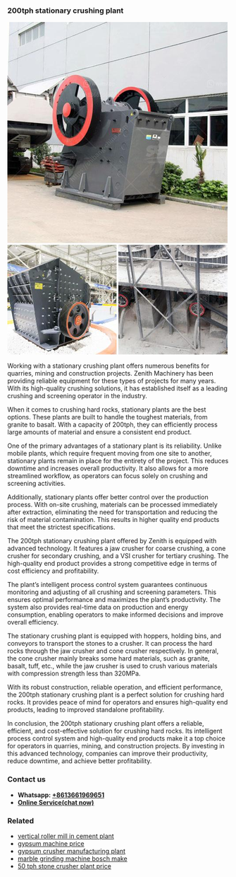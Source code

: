 <h3>200tph stationary crushing plant</h3><img src='1704951392.jpg' alt=''><p>Working with a stationary crushing plant offers numerous benefits for quarries, mining and construction projects. Zenith Machinery has been providing reliable equipment for these types of projects for many years. With its high-quality crushing solutions, it has established itself as a leading crushing and screening operator in the industry.</p><p>When it comes to crushing hard rocks, stationary plants are the best options. These plants are built to handle the toughest materials, from granite to basalt. With a capacity of 200tph, they can efficiently process large amounts of material and ensure a consistent end product.</p><p>One of the primary advantages of a stationary plant is its reliability. Unlike mobile plants, which require frequent moving from one site to another, stationary plants remain in place for the entirety of the project. This reduces downtime and increases overall productivity. It also allows for a more streamlined workflow, as operators can focus solely on crushing and screening activities.</p><p>Additionally, stationary plants offer better control over the production process. With on-site crushing, materials can be processed immediately after extraction, eliminating the need for transportation and reducing the risk of material contamination. This results in higher quality end products that meet the strictest specifications.</p><p>The 200tph stationary crushing plant offered by Zenith is equipped with advanced technology. It features a jaw crusher for coarse crushing, a cone crusher for secondary crushing, and a VSI crusher for tertiary crushing. The high-quality end product provides a strong competitive edge in terms of cost efficiency and profitability.</p><p>The plant’s intelligent process control system guarantees continuous monitoring and adjusting of all crushing and screening parameters. This ensures optimal performance and maximizes the plant’s productivity. The system also provides real-time data on production and energy consumption, enabling operators to make informed decisions and improve overall efficiency.</p><p>The stationary crushing plant is equipped with hoppers, holding bins, and conveyors to transport the stones to a crusher. It can process the hard rocks through the jaw crusher and cone crusher respectively. In general, the cone crusher mainly breaks some hard materials, such as granite, basalt, tuff, etc., while the jaw crusher is used to crush various materials with compression strength less than 320MPa.</p><p>With its robust construction, reliable operation, and efficient performance, the 200tph stationary crushing plant is a perfect solution for crushing hard rocks. It provides peace of mind for operators and ensures high-quality end products, leading to improved standalone profitability. </p><p>In conclusion, the 200tph stationary crushing plant offers a reliable, efficient, and cost-effective solution for crushing hard rocks. Its intelligent process control system and high-quality end products make it a top choice for operators in quarries, mining, and construction projects. By investing in this advanced technology, companies can improve their productivity, reduce downtime, and achieve better profitability.</p><h3>Contact us</h3><ul><li><strong>Whatsapp:&nbsp;<a href="https://wa.me/8613661969651">+8613661969651</a></strong></li><li><a href="https://swt.shibang-china.com/?git&amp;zhl&amp;200tph stationary crushing plant"><strong>Online Service(chat now)</strong></a></li></ul><h3>Related</h3><ul><li><a href='vertical roller mill in cement plant.md'>vertical roller mill in cement plant</a></li><li><a href='gypsum machine price.md'>gypsum machine price</a></li><li><a href='gypsum crusher manufacturing plant.md'>gypsum crusher manufacturing plant</a></li><li><a href='marble grinding machine bosch make.md'>marble grinding machine bosch make</a></li><li><a href='50 tph stone crusher plant price.md'>50 tph stone crusher plant price</a></li></ul>